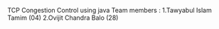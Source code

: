 TCP Congestion Control using java
Team members : 
1.Tawyabul Islam Tamim (04)
2.Ovijit Chandra Balo (28)
